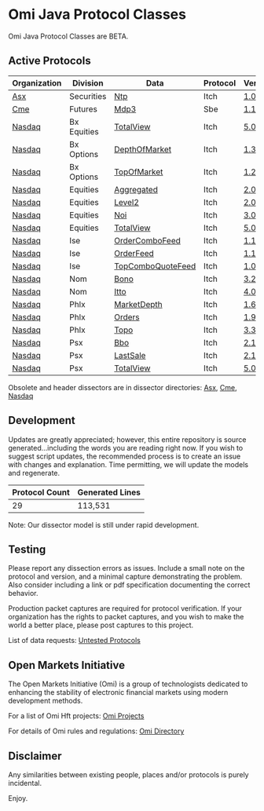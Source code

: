 # Omi Java Protocol Classes

Omi Java Protocol Classes are BETA.


## Active Protocols

| Organization | Division | Data | Protocol | Version | Date | [Testing][Omi.Glossary.Testing] |
| --- | --- | --- | --- | --- | --- | --- |
| [Asx][Asx.Directory] | Securities | [Ntp][Asx.Securities.Ntp.Itch.v1.05.Java] | Itch | [1.05][Asx.Securities.Ntp.Itch.v1.05.Java] | 12/1/2017 | [Verified][Omi.Glossary.Testing.Verified] |
| [Cme][Cme.Directory] | Futures | [Mdp3][Cme.Futures.Mdp3.Sbe.v1.11.Java] | Sbe | [1.11][Cme.Futures.Mdp3.Sbe.v1.11.Java] | 3/3/2020 | [Untested][Omi.Glossary.Testing.Untested] |
| [Nasdaq][Nasdaq.Directory] | Bx Equities | [TotalView][Nasdaq.Bx.Equities.TotalView.Itch.v5.0.Java] | Itch | [5.0][Nasdaq.Bx.Equities.TotalView.Itch.v5.0.Java] | 5/23/2018 | [Untested][Omi.Glossary.Testing.Untested] |
| [Nasdaq][Nasdaq.Directory] | Bx Options | [DepthOfMarket][Nasdaq.Bx.Options.DepthOfMarket.Itch.v1.3.Java] | Itch | [1.3][Nasdaq.Bx.Options.DepthOfMarket.Itch.v1.3.Java] | 11/2/2017 | [Untested][Omi.Glossary.Testing.Untested] |
| [Nasdaq][Nasdaq.Directory] | Bx Options | [TopOfMarket][Nasdaq.Bx.Options.TopOfMarket.Itch.v1.2.Java] | Itch | [1.2][Nasdaq.Bx.Options.TopOfMarket.Itch.v1.2.Java] | 11/2/2017 | [Untested][Omi.Glossary.Testing.Untested] |
| [Nasdaq][Nasdaq.Directory] | Equities | [Aggregated][Nasdaq.Equities.Aggregated.Itch.v2.0.Java] | Itch | [2.0][Nasdaq.Equities.Aggregated.Itch.v2.0.Java] | 9/12/2017 | [Untested][Omi.Glossary.Testing.Untested] |
| [Nasdaq][Nasdaq.Directory] | Equities | [Level2][Nasdaq.Equities.Level2.Itch.v2.0.Java] | Itch | [2.0][Nasdaq.Equities.Level2.Itch.v2.0.Java] | 5/3/2018 | [Untested][Omi.Glossary.Testing.Untested] |
| [Nasdaq][Nasdaq.Directory] | Equities | [Noi][Nasdaq.Equities.Noi.Itch.v3.0.Java] | Itch | [3.0][Nasdaq.Equities.Noi.Itch.v3.0.Java] | 9/12/2017 | [Untested][Omi.Glossary.Testing.Untested] |
| [Nasdaq][Nasdaq.Directory] | Equities | [TotalView][Nasdaq.Equities.TotalView.Itch.v5.0.Java] | Itch | [5.0][Nasdaq.Equities.TotalView.Itch.v5.0.Java] | 9/12/2017 | [Untested][Omi.Glossary.Testing.Untested] |
| [Nasdaq][Nasdaq.Directory] | Ise | [OrderComboFeed][Nasdaq.Ise.OrderComboFeed.Itch.v1.1.Java] | Itch | [1.1][Nasdaq.Ise.OrderComboFeed.Itch.v1.1.Java] | 6/13/2017 | [Verified][Omi.Glossary.Testing.Verified] |
| [Nasdaq][Nasdaq.Directory] | Ise | [OrderFeed][Nasdaq.Ise.OrderFeed.Itch.v1.1.Java] | Itch | [1.1][Nasdaq.Ise.OrderFeed.Itch.v1.1.Java] | 8/23/2017 | [Untested][Omi.Glossary.Testing.Untested] |
| [Nasdaq][Nasdaq.Directory] | Ise | [TopComboQuoteFeed][Nasdaq.Ise.TopComboQuoteFeed.Itch.v1.0.Java] | Itch | [1.0][Nasdaq.Ise.TopComboQuoteFeed.Itch.v1.0.Java] | 8/23/2017 | [Verified][Omi.Glossary.Testing.Verified] |
| [Nasdaq][Nasdaq.Directory] | Nom | [Bono][Nasdaq.Nom.Bono.Itch.v3.2.Java] | Itch | [3.2][Nasdaq.Nom.Bono.Itch.v3.2.Java] | 11/2/2017 | [Untested][Omi.Glossary.Testing.Untested] |
| [Nasdaq][Nasdaq.Directory] | Nom | [Itto][Nasdaq.Nom.Itto.Itch.v4.0.Java] | Itch | [4.0][Nasdaq.Nom.Itto.Itch.v4.0.Java] | 2/8/2018 | [Untested][Omi.Glossary.Testing.Untested] |
| [Nasdaq][Nasdaq.Directory] | Phlx | [MarketDepth][Nasdaq.Phlx.MarketDepth.Itch.v1.6.Java] | Itch | [1.6][Nasdaq.Phlx.MarketDepth.Itch.v1.6.Java] | 3/8/2018 | [Untested][Omi.Glossary.Testing.Untested] |
| [Nasdaq][Nasdaq.Directory] | Phlx | [Orders][Nasdaq.Phlx.Orders.Itch.v1.9.Java] | Itch | [1.9][Nasdaq.Phlx.Orders.Itch.v1.9.Java] | 8/10/2015 | [Untested][Omi.Glossary.Testing.Untested] |
| [Nasdaq][Nasdaq.Directory] | Phlx | [Topo][Nasdaq.Phlx.Topo.Itch.v3.3.Java] | Itch | [3.3][Nasdaq.Phlx.Topo.Itch.v3.3.Java] | 11/2/2017 | [Untested][Omi.Glossary.Testing.Untested] |
| [Nasdaq][Nasdaq.Directory] | Psx | [Bbo][Nasdaq.Psx.Bbo.Itch.v2.1.Java] | Itch | [2.1][Nasdaq.Psx.Bbo.Itch.v2.1.Java] | 5/3/2018 | [Untested][Omi.Glossary.Testing.Untested] |
| [Nasdaq][Nasdaq.Directory] | Psx | [LastSale][Nasdaq.Psx.LastSale.Itch.v2.1.Java] | Itch | [2.1][Nasdaq.Psx.LastSale.Itch.v2.1.Java] | 5/3/2018 | [Untested][Omi.Glossary.Testing.Untested] |
| [Nasdaq][Nasdaq.Directory] | Psx | [TotalView][Nasdaq.Psx.TotalView.Itch.v5.0.Java] | Itch | [5.0][Nasdaq.Psx.TotalView.Itch.v5.0.Java] | 5/3/2018 | [Untested][Omi.Glossary.Testing.Untested] |

Obsolete and header dissectors are in dissector directories: [Asx][Asx.Directory], [Cme][Cme.Directory], [Nasdaq][Nasdaq.Directory]

## Development

Updates are greatly appreciated; however, this entire repository is source generated...including the words you are reading right now. If you wish to suggest script updates, the recommended process is to create an issue with changes and explanation.  Time permitting, we will update the models and regenerate.

| Protocol Count | Generated Lines |
| --- | --- |
| 29 | 113,531 |

Note: Our dissector model is still under rapid development.

## Testing

Please report any dissection errors as issues.  Include a small note on the protocol and version, and a minimal capture demonstrating the problem. Also consider including a link or pdf specification documenting the correct behavior.

Production packet captures are required for protocol verification.  If your organization has the rights to packet captures, and you wish to make the world a better place, please post captures to this project.

List of data requests: [Untested Protocols](https://github.com/Open-Markets-Initiative/wireshark-lua/wiki/Data "Unverified Protocol Data List")
## Open Markets Initiative

The Open Markets Initiative (Omi) is a group of technologists dedicated to enhancing the stability of electronic financial markets using modern development methods.

For a list of Omi Hft projects: [Omi Projects](https://github.com/Open-Markets-Initiative/Directory/tree/master/Projects "Open Markets Initiative Projects")

For details of Omi rules and regulations: [Omi Directory](https://github.com/Open-Markets-Initiative/Directory "Open Markets Initiative Directory")
## Disclaimer

Any similarities between existing people, places and/or protocols is purely incidental.

Enjoy.

[Omi Projects]: https://github.com/Open-Markets-Initiative/Directory/tree/master/Projects "Open Markets Initiative Projects"
[Omi Rules and Regulations]: https://github.com/Open-Markets-Initiative/Directory/tree/master/License "Open Markets Initiative Rules and Regulations"

[Omi.Glossary.Testing]: https://github.com/Open-Markets-Initiative/Directory/blob/master/Glossary/Testing.md "Protocol Testing Status"
[Omi.Glossary.Testing.Verified]: https://github.com/Open-Markets-Initiative/Directory/blob/master/Glossary/Testing.md "Testing Status: Protocol has been tested on live data"
[Omi.Glossary.Testing.Incomplete]: https://github.com/Open-Markets-Initiative/Directory/blob/master/Glossary/Testing.md "Testing Status: Protocol has been tested on live data but contains known issues"
[Omi.Glossary.Testing.Beta]: https://github.com/Open-Markets-Initiative/Directory/blob/master/Glossary/Testing.md "Testing Status: Protocol has not been tested and structure is speculative"
[Omi.Glossary.Testing.Untested]: https://github.com/Open-Markets-Initiative/Directory/blob/master/Glossary/Testing.md "Testing Status: Protocol has not been tested on live data"

[Asx.Directory]: https://github.com/Open-Markets-Initiative/omi.java.classes/tree/master/Asx "Australian Securities Exchange"
[Cme.Directory]: https://github.com/Open-Markets-Initiative/omi.java.classes/tree/master/Cme "Chicago Mercantile Exchange"
[Nasdaq.Directory]: https://github.com/Open-Markets-Initiative/omi.java.classes/tree/master/Nasdaq "National Association of Securities Dealers Automated Quotations"

[Asx.Securities.Ntp.Itch.v1.05.Java]: https://github.com/Open-Markets-Initiative/omi.java.classes/blob/master/src/main/java/com/omi/asx/Asx/AsxSecuritiesNtpItchv105.java "Asx Securities Ntp Itch v1.05 Java Protocol Classes"
[Cme.Futures.Mdp3.Sbe.v1.11.Java]: https://github.com/Open-Markets-Initiative/omi.java.classes/blob/master/src/main/java/com/omi/cme/Cme/CmeFuturesMdp3Sbev111.java "Cme Futures Mdp3 Sbe v1.11 Java Protocol Classes"
[Nasdaq.Bx.Equities.TotalView.Itch.v5.0.Java]: https://github.com/Open-Markets-Initiative/omi.java.classes/blob/master/src/main/java/com/omi/nasdaq/Nasdaq/NasdaqBxEquitiesTotalViewItchv50.java "Nasdaq Bx Equities TotalView Itch v5.0 Java Protocol Classes"
[Nasdaq.Bx.Options.TopOfMarket.Itch.v1.2.Java]: https://github.com/Open-Markets-Initiative/omi.java.classes/blob/master/src/main/java/com/omi/nasdaq/Nasdaq/NasdaqBxOptionsTopOfMarketItchv12.java "Nasdaq Bx Options TopOfMarket Itch v1.2 Java Protocol Classes"
[Nasdaq.Bx.Options.DepthOfMarket.Itch.v1.3.Java]: https://github.com/Open-Markets-Initiative/omi.java.classes/blob/master/src/main/java/com/omi/nasdaq/Nasdaq/NasdaqBxOptionsDepthOfMarketItchv13.java "Nasdaq Bx Options DepthOfMarket Itch v1.3 Java Protocol Classes"
[Nasdaq.Ise.OrderComboFeed.Itch.v1.1.Java]: https://github.com/Open-Markets-Initiative/omi.java.classes/blob/master/src/main/java/com/omi/nasdaq/Nasdaq/NasdaqIseOrderComboFeedItchv11.java "Nasdaq Ise OrderComboFeed Itch v1.1 Java Protocol Classes"
[Nasdaq.Ise.OrderFeed.Itch.v1.1.Java]: https://github.com/Open-Markets-Initiative/omi.java.classes/blob/master/src/main/java/com/omi/nasdaq/Nasdaq/NasdaqIseOrderFeedItchv11.java "Nasdaq Ise OrderFeed Itch v1.1 Java Protocol Classes"
[Nasdaq.Ise.TopComboQuoteFeed.Itch.v1.0.Java]: https://github.com/Open-Markets-Initiative/omi.java.classes/blob/master/src/main/java/com/omi/nasdaq/Nasdaq/NasdaqIseTopComboQuoteFeedItchv10.java "Nasdaq Ise TopComboQuoteFeed Itch v1.0 Java Protocol Classes"
[Nasdaq.Nom.Bono.Itch.v3.2.Java]: https://github.com/Open-Markets-Initiative/omi.java.classes/blob/master/src/main/java/com/omi/nasdaq/Nasdaq/NasdaqNomBonoItchv32.java "Nasdaq Nom Bono Itch v3.2 Java Protocol Classes"
[Nasdaq.Nom.Itto.Itch.v4.0.Java]: https://github.com/Open-Markets-Initiative/omi.java.classes/blob/master/src/main/java/com/omi/nasdaq/Nasdaq/NasdaqNomIttoItchv40.java "Nasdaq Nom Itto Itch v4.0 Java Protocol Classes"
[Nasdaq.Phlx.MarketDepth.Itch.v1.6.Java]: https://github.com/Open-Markets-Initiative/omi.java.classes/blob/master/src/main/java/com/omi/nasdaq/Nasdaq/NasdaqPhlxMarketDepthItchv16.java "Nasdaq Phlx MarketDepth Itch v1.6 Java Protocol Classes"
[Nasdaq.Phlx.Orders.Itch.v1.9.Java]: https://github.com/Open-Markets-Initiative/omi.java.classes/blob/master/src/main/java/com/omi/nasdaq/Nasdaq/NasdaqPhlxOrdersItchv19.java "Nasdaq Phlx Orders Itch v1.9 Java Protocol Classes"
[Nasdaq.Phlx.Topo.Itch.v3.3.Java]: https://github.com/Open-Markets-Initiative/omi.java.classes/blob/master/src/main/java/com/omi/nasdaq/Nasdaq/NasdaqPhlxTopoItchv33.java "Nasdaq Phlx Topo Itch v3.3 Java Protocol Classes"
[Nasdaq.Psx.LastSale.Itch.v2.1.Java]: https://github.com/Open-Markets-Initiative/omi.java.classes/blob/master/src/main/java/com/omi/nasdaq/Nasdaq/NasdaqPsxLastSaleItchv21.java "Nasdaq Psx LastSale Itch v2.1 Java Protocol Classes"
[Nasdaq.Psx.TotalView.Itch.v5.0.Java]: https://github.com/Open-Markets-Initiative/omi.java.classes/blob/master/src/main/java/com/omi/nasdaq/Nasdaq/NasdaqPsxTotalViewItchv50.java "Nasdaq Psx TotalView Itch v5.0 Java Protocol Classes"
[Nasdaq.Psx.Bbo.Itch.v2.1.Java]: https://github.com/Open-Markets-Initiative/omi.java.classes/blob/master/src/main/java/com/omi/nasdaq/Nasdaq/NasdaqPsxBboItchv21.java "Nasdaq Psx Bbo Itch v2.1 Java Protocol Classes"
[Nasdaq.Equities.Aggregated.Itch.v2.0.Java]: https://github.com/Open-Markets-Initiative/omi.java.classes/blob/master/src/main/java/com/omi/nasdaq/Nasdaq/NasdaqEquitiesAggregatedItchv20.java "Nasdaq Equities Aggregated Itch v2.0 Java Protocol Classes"
[Nasdaq.Equities.Level2.Itch.v2.0.Java]: https://github.com/Open-Markets-Initiative/omi.java.classes/blob/master/src/main/java/com/omi/nasdaq/Nasdaq/NasdaqEquitiesLevel2Itchv20.java "Nasdaq Equities Level2 Itch v2.0 Java Protocol Classes"
[Nasdaq.Equities.Noi.Itch.v3.0.Java]: https://github.com/Open-Markets-Initiative/omi.java.classes/blob/master/src/main/java/com/omi/nasdaq/Nasdaq/NasdaqEquitiesNoiItchv30.java "Nasdaq Equities Noi Itch v3.0 Java Protocol Classes"
[Nasdaq.Equities.TotalView.Itch.v5.0.Java]: https://github.com/Open-Markets-Initiative/omi.java.classes/blob/master/src/main/java/com/omi/nasdaq/Nasdaq/NasdaqEquitiesTotalViewItchv50.java "Nasdaq Equities TotalView Itch v5.0 Java Protocol Classes"

